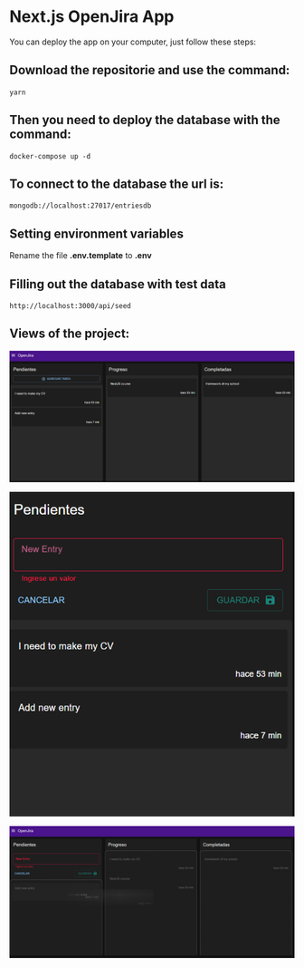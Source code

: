 # Next.js OpenJira App

You can deploy the app on your computer, just follow these steps:

## Download the repositorie and use the command:

```
yarn
```

## Then you need to deploy the database with the command:

```
docker-compose up -d
```

## To connect to the database the url is:

```
mongodb://localhost:27017/entriesdb
```


## Setting environment variables

Rename the file __.env.template__  to  __.env__


## Filling out the database with test data

```
http://localhost:3000/api/seed

```

## Views of the project:

![Primera vista](https://github.com//Aleksei115/Open-Jira/blob/main/img_prueba/Capture1.PNG?raw=true)

![Primera vista](https://github.com//Aleksei115/Open-Jira/blob/main/img_prueba/Capture2.PNG?raw=true)

![Primera vista](https://github.com//Aleksei115/Open-Jira/blob/main/img_prueba/Capture3.PNG?raw=true)